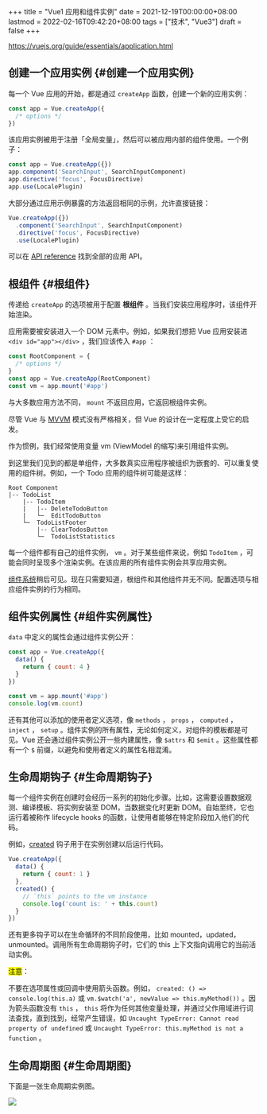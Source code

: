 +++
title = "Vue1 应用和组件实例"
date = 2021-12-19T00:00:00+08:00
lastmod = 2022-02-16T09:42:20+08:00
tags = ["技术", "Vue3"]
draft = false
+++

<https://vuejs.org/guide/essentials/application.html>


## 创建一个应用实例 {#创建一个应用实例}

每一个 Vue 应用的开始，都是通过 `createApp` 函数，创建一个新的应用实例：

```javascript
const app = Vue.createApp({
  /* options */
})
```

该应用实例被用于注册「全局变量」，然后可以被应用内部的组件使用。一个例子：

```javascript
const app = Vue.createApp({})
app.component('SearchInput', SearchInputComponent)
app.directive('focus', FocusDirective)
app.use(LocalePlugin)
```

大部分通过应用示例暴露的方法返回相同的示例，允许直接链接：

```javascript
Vue.createApp({})
  .component('SearchInput', SearchInputComponent)
  .directive('focus', FocusDirective)
  .use(LocalePlugin)
```

可以在 [API reference](https://vuejs.org/api/application.html) 找到全部的应用 API。


## 根组件 {#根组件}

传递给 `createApp` 的选项被用于配置 **根组件** 。当我们安装应用程序时，该组件开始渲染。

应用需要被安装进入一个 DOM 元素中。例如，如果我们想把 Vue 应用安装进 `<div id="app"></div>` ，我们应该传入 `#app` ：

```javascript
const RootComponent = {
  /* options */
}
const app = Vue.createApp(RootComponent)
const vm = app.mount('#app')
```

与大多数应用方法不同， `mount` 不返回应用，它返回根组件实例。

尽管 Vue 与 [MVVM](https://en.wikipedia.org/wiki/Model_View_ViewModel) 模式没有严格相关，但 Vue 的设计在一定程度上受它的启发。

作为惯例，我们经常使用变量 vm (ViewModel 的缩写)来引用组件实例。

到这里我们见到的都是单组件，大多数真实应用程序被组织为嵌套的、可以重复使用的组件树。例如，一个 Todo 应用的组件树可能是这样：

```text
Root Component
|-- TodoList
    |-- TodoItem
    |   |-- DeleteTodoButton
    |   └─  EditTodoButton
    └─  TodoListFooter
        |-- ClearTodosButton
        └─  TodoListStatistics
```

每一个组件都有自己的组件实例， `vm` 。对于某些组件来说，例如 `TodoItem` ，可能会同时呈现多个渲染实例。在该应用的所有组件实例会共享应用实例。

[组件系统](https://v3.vuejs.org/guide/component-basics.html)稍后可见。现在只需要知道，根组件和其他组件并无不同。配置选项与相应组件实例的行为相同。


## 组件实例属性 {#组件实例属性}

`data` 中定义的属性会通过组件实例公开：

```javascript
const app = Vue.createApp({
  data() {
    return { count: 4 }
  }
})

const vm = app.mount('#app')
console.log(vm.count)
```

还有其他可以添加的使用者定义选项，像 `methods` ， `props` ， `computed` ， `inject` ， `setup` 。组件实例的所有属性，无论如何定义，对组件的模板都是可见。Vue 还会通过组件实例公开一些内建属性，像 `$attrs` 和 `$emit` 。这些属性都有一个 `$` 前缀，以避免和使用者定义的属性名相混淆。


## 生命周期钩子 {#生命周期钩子}

每一个组件实例在创建时会经历一系列的初始化步骤。比如，这需要设置数据观测、编译模板、将实例安装至 DOM，当数据变化时更新 DOM。自始至终，它也运行着被称作 lifecycle hooks 的函数，让使用者能够在特定阶段加入他们的代码。

例如，[created](https://v3.vuejs.org/api/options-lifecycle-hooks.html#created) 钩子用于在实例创建以后运行代码。

```javascript
Vue.createApp({
  data() {
    return { count: 1 }
  },
  created() {
    // `this` points to the vm instance
    console.log('count is: ' + this.count)
  }
})
```

还有更多钩子可以在生命循环的不同阶段使用，比如 mounted，updated，unmounted。调用所有生命周期钩子时，它们的 this 上下文指向调用它的当前活动实例。

<span style="background-color: #FFFF00;">注意</span>：

不要在选项属性或回调中使用箭头函数。例如， `created: () => console.log(this.a)` 或 `vm.$watch('a', newValue => this.myMethod())` 。因为箭头函数没有 `this` ， `this` 将作为任何其他变量处理，并通过父作用域进行词法查找，直到找到，经常产生错误，如 `Uncaught TypeError: Cannot read property of undefined` 或 `Uncaught TypeError: this.myMethod is not a function` 。


## 生命周期图 {#生命周期图}

下面是一张生命周期实例图。

![](/vue3-lifecycle.png "")